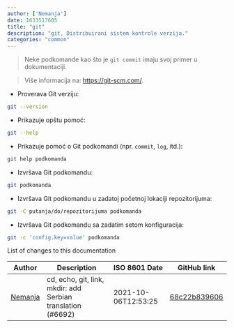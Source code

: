```yaml
---
author: ['Nemanja']
date: 1633517605
title: "git"
description: "git, Distribuirani sistem kontrole verzija."
categories: "common"
---
```

> Neke podkomande kao što je `git commit` imaju svoj primer u dokumentaciji.

> Više informacija na: <https://git-scm.com/>.

- Proverava Git verziju:

```bash
git --version
```

- Prikazuje opštu pomoć:

```bash
git --help
```

- Prikazuje pomoć o Git podkomandi (npr. `commit`, `log`, itd.):

```bash
git help podkomanda
```

- Izvršava Git podkomandu:

```bash
git podkomanda
```

- Izvršava Git podkomandu u zadatoj početnoj lokaciji repozitorijuma:

```bash
git -C putanja/do/repozitorijuma podkomanda
```

- Izvršava Git podkomandu sa zadatim setom konfiguracija:

```bash
git -c 'config.key=value' podkomanda
```
List of changes to this documentation


Author | Description | ISO 8601 Date | GitHub link
------|-----|-----|-----
[Nemanja](mailto:91620216+nebocoder@users.noreply.github.com) | cd, echo, git, link, mkdir: add Serbian translation (#6692) | 2021-10-06T12:53:25 | [68c22b839606](https://github.com/tldr-pages/tldr/commit/68c22b839606a212fd868864a2d3753b34aa35a6)

